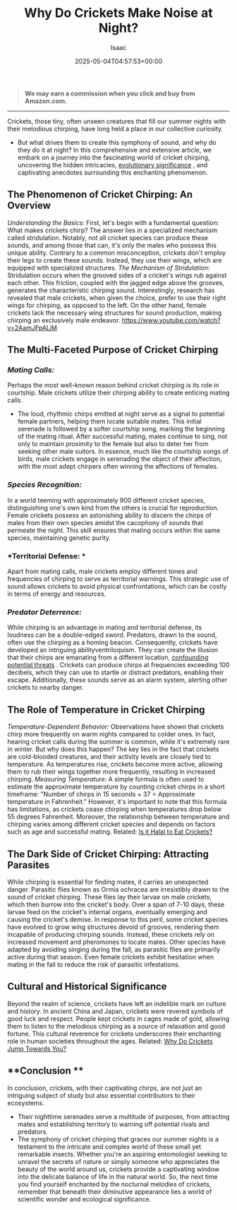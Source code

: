 ﻿---
author: Isaac
layout: post
title: Why Do Crickets Make Noise at Night?
date: '2025-05-04T04:57:53+00:00'
categories:
- Crickets
- Guide
tags: []
slug: /why-do-crickets-make-noise-at-night/
lastmod: 2025-05-07T12:21:29+03:00
---
> **We may earn a commission when you click and buy from Amazon.com.**
>

---
Crickets, those tiny, often unseen creatures that fill our summer nights with their melodious chirping, have long held a place in our collective curiosity.
- But what drives them to create this symphony of sound, and why do they do it at night?
In this comprehensive and extensive article, we embark on a journey into the fascinating world of cricket chirping, uncovering the hidden intricacies,
[evolutionary significance](https://pestpolicy.com/are-crickets-decomposers/)
, and captivating anecdotes surrounding this enchanting phenomenon.
## **The Phenomenon of Cricket Chirping: An Overview**
*Understanding the Basics:*
First, let's begin with a fundamental question: What makes crickets chirp? The answer lies in a specialized mechanism called stridulation.
Notably, not all cricket species can produce these sounds, and among those that can, it's only the males who possess this unique ability.
Contrary to a common misconception, crickets don't employ their legs to create these sounds. Instead, they use their wings, which are equipped with specialized structures.
*The Mechanism of Stridulation:*
Stridulation occurs when the grooved sides of a cricket's wings rub against each other. This friction, coupled with the jagged edge above the grooves, generates the characteristic chirping sound.
Interestingly, research has revealed that male crickets, when given the choice, prefer to use their right wings for chirping, as opposed to the left.
On the other hand, female crickets lack the necessary wing structures for sound production, making chirping an exclusively male endeavor.
https://www.youtube.com/watch?v=2AamJFpALjM
## **The Multi-Faceted Purpose of Cricket Chirping**
### *Mating Calls:*
Perhaps the most well-known reason behind cricket chirping is its role in courtship. Male crickets utilize their chirping ability to create enticing mating calls.
- The loud, rhythmic chirps emitted at night serve as a signal to potential female partners, helping them locate suitable mates.
This initial serenade is followed by a softer courtship song, marking the beginning of the mating ritual. After successful mating, males continue to sing, not only to maintain proximity to the female but also to deter her from seeking other male suitors.
In essence, much like the courtship songs of birds, male crickets engage in serenading the object of their affection, with the most adept chirpers often winning the affections of females.
### *Species Recognition:*
In a world teeming with approximately 900 different cricket species, distinguishing one's own kind from the others is crucial for reproduction.
Female crickets possess an astonishing ability to discern the chirps of males from their own species amidst the cacophony of sounds that permeate the night.
This skill ensures that mating occurs within the same species, maintaining genetic purity.
### *Territorial Defense: *
Apart from mating calls, male crickets employ different tones and frequencies of chirping to serve as territorial warnings.
This strategic use of sound allows crickets to avoid physical confrontations, which can be costly in terms of energy and resources.
### *Predator Deterrence:*
While chirping is an advantage in mating and territorial defense, its loudness can be a double-edged sword. Predators, drawn to the sound, often use the chirping as a homing beacon.
Consequently, crickets have developed an intriguing abilityventriloquism. They can create the illusion that their chirps are emanating from a different location,
[confounding potential threats](https://bioone.org/journals/journal-of-orthoptera-research/volume-25/issue-2/034.025.0208/Allergy-to-Crickets-A-Review/10.1665/034.025.0208.full#)
.
Crickets can produce chirps at frequencies exceeding 100 decibels, which they can use to startle or distract predators, enabling their escape. Additionally, these sounds serve as an alarm system, alerting other crickets to nearby danger.
## **The Role of Temperature in Cricket Chirping**
*Temperature-Dependent Behavior:*
Observations have shown that crickets chirp more frequently on warm nights compared to colder ones.
In fact, hearing cricket calls during the summer is common, while it's extremely rare in winter. But why does this happen? The key lies in the fact that crickets are cold-blooded creatures, and their activity levels are closely tied to temperature.
As temperatures rise, crickets become more active, allowing them to rub their wings together more frequently, resulting in increased chirping.
*Measuring Temperature:*
A simple formula is often used to estimate the approximate temperature by counting cricket chirps in a short timeframe: "Number of chirps in 15 seconds + 37 = Approximate temperature in Fahrenheit."
However, it's important to note that this formula has limitations, as crickets cease chirping when temperatures drop below 55 degrees Fahrenheit. Moreover, the relationship between temperature and chirping varies among different cricket species and depends on factors such as age and successful mating.
Related:
[Is it Halal to Eat Crickets?](https://pestpolicy.com/is-it-halal-to-eat-crickets/)
## **The Dark Side of Cricket Chirping: Attracting Parasites**
While chirping is essential for finding mates, it carries an unexpected danger. Parasitic flies known as Ormia ochracea are irresistibly drawn to the sound of cricket chirping.
These flies lay their larvae on male crickets, which then burrow into the cricket's body. Over a span of 7-10 days, these larvae feed on the cricket's internal organs, eventually emerging and causing the cricket's demise.
In response to this peril, some cricket species have evolved to grow wing structures devoid of grooves, rendering them incapable of producing chirping sounds.
Instead, these crickets rely on increased movement and pheromones to locate mates. Other species have adapted by avoiding singing during the fall, as parasitic flies are primarily active during that season. Even female crickets exhibit hesitation when mating in the fall to reduce the risk of parasitic infestations.
## **Cultural and Historical Significance**
Beyond the realm of science, crickets have left an indelible mark on culture and history. In ancient China and Japan, crickets were revered symbols of good luck and respect.
People kept crickets in cages made of gold, allowing them to listen to the melodious chirping as a source of relaxation and good fortune. This cultural reverence for crickets underscores their enchanting role in human societies throughout the ages.
Related:
[Why Do Crickets Jump Towards You?](https://pestpolicy.com/why-do-crickets-jump-towards-you/)
## **Conclusion **
In conclusion, crickets, with their captivating chirps, are not just an intriguing subject of study but also essential contributors to their ecosystems.
- Their nighttime serenades serve a multitude of purposes, from attracting mates and establishing territory to warning off potential rivals and predators.
- The symphony of cricket chirping that graces our summer nights is a testament to the intricate and complex world of these small yet remarkable insects.
Whether you're an aspiring entomologist seeking to unravel the secrets of nature or simply someone who appreciates the beauty of the world around us, crickets provide a captivating window into the delicate balance of life in the natural world.
So, the next time you find yourself enchanted by the nocturnal melodies of crickets, remember that beneath their diminutive appearance lies a world of scientific wonder and ecological significance.